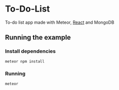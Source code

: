 # To-Do-List
To-do list app made with Meteor, [React](https://reactjs.org) and MongoDB

## Running the example

### Install dependencies

```bash
meteor npm install
```

### Running

```bash
meteor
```

